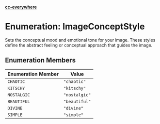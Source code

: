 [**cc-everywhere**](../../../../../index.md)

<HorizontalLine />

# Enumeration: ImageConceptStyle

Sets the conceptual mood and emotional tone for your image.
These styles define the abstract feeling or conceptual approach that guides the image.

## Enumeration Members

| Enumeration Member | Value |
| ------ | ------ |
| `CHAOTIC` | `"chaotic"` |
| `KITSCHY` | `"kitschy"` |
| `NOSTALGIC` | `"nostalgic"` |
| `BEAUTIFUL` | `"beautiful"` |
| `DIVINE` | `"divine"` |
| `SIMPLE` | `"simple"` |

